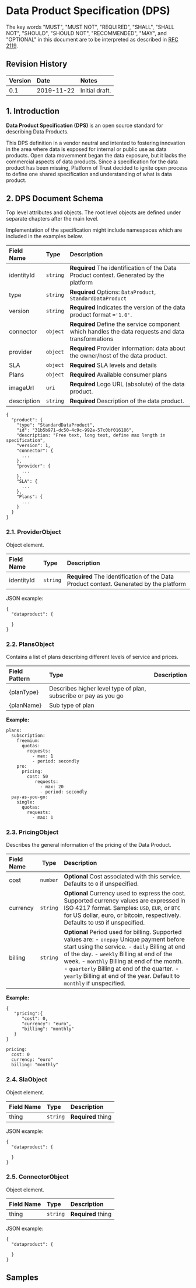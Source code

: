 # Data Product Specification (DPS)

The key words "MUST", "MUST NOT", "REQUIRED", "SHALL", "SHALL NOT", "SHOULD", "SHOULD NOT", "RECOMMENDED", "MAY", and "OPTIONAL"
in this document are to be interpreted as described in [RFC 2119](http://www.ietf.org/rfc/rfc2119.txt).


## Revision History

|Version  | Date         | Notes                  |
|:------- |:------------ |:---------------------- |
| 0.1     | 2019-11-22   | Initial draft.         |

## 1. Introduction
**Data Product Specification (DPS)** is an open source standard for describing Data Products.

This DPS definition in a vendor neutral and intented to fostering innovation in the area where data is exposed for internal or public use as data products. Open data movemment began the data exposure, but it lacks the commercial aspects of data products. Since a specification for the data product has been missing, Platform of Trust decided to ignite open process to define one shared specification and understanding of what is data product.  

## 2. DPS Document Schema

Top level attributes and objects. The root level objects are defined under separate chapters after the main level.   

Implementation of the specification might include namespaces which are included in the examples below. 


| Field Name     | Type                                                                 | Description  |
| :------------- | :------------------------------------------------------------------- | :----------- |
| identityId             | `string`                                                             | **Required** The identification of the Data Product context. Generated by the platform |
| type        | `string`                                                             | **Required** Options: `DataProduct`, `StandardDataProduct`  |
| version        | `string`                                                             | **Required** Indicates the version of the data product format `='1.0'`. |
| connector            | `object`                                                                | **Required** Define the service component which handles the data requests and data transformations |
| provider       | `object`                                                             | **Required** Provider information: data about the owner/host of the data product. |
| SLA            | `object`                                                             | **Required** SLA levels and details |
| Plans            | `object`                                                             | **Required** Available consumer plans |
| imageUrl       | `uri`                                                             | **Required** Logo URL (absolute) of the data product. |
| description      | `string`                                                             | **Required** Description of the data product. |


```
{
  "product": {
    "type": "StandardDataProduct",
    "id": "31b5b971-dc50-4c9c-992a-57c0bf016186",
    "description: "Free text, long text, define max length in specification",
    "version": 1,
    "connector": {
      ...
    },
    "provider": {
      ...
    },
    "SLA": {
      ...
    },
    "Plans": {
      ...
    }
  }
}
```

### 2.1. ProviderObject

Object element. 


| Field Name     | Type                                                                 | Description  |
| :------------- | :------------------------------------------------------------------- | :----------- |
| identityId             | `string`                                                             | **Required** The identification of the Data Product context. Generated by the platform |

JSON example: 

```
{
  "dataproduct": {
    
  }
}
```

### 2.2. PlansObject

Contains a list of plans describing different levels of service and prices.

| Field Pattern  | Type                                            | Description  |
| :------------- | :---------------------------------------------- | :----------- |
| {planType}     | Describes higher level type of plan, subscribe or pay as you go |
| {planName}     | Sub type of plan |

**Example:**

```
plans:
  subscription:
    freemium:
      quotas:
        requests:
          - max: 1
          - period: secondly
    pro:
      pricing:
        cost: 50
           requests:
             - max: 20
             - period: secondly
  pay-as-you-go:
    single:
      quotas:
        requests:
          - max: 1
```

### 2.3. PricingObject
Describes the general information of the pricing of the Data Product.

| Field Name     | Type          | Description  |
| :------------- | :------------:| :------------|
| cost           | `number`      | **Optional** Cost associated with this service. Defaults to `0` if unspecified. |
| currency       | `string`      | **Optional** Currency used to express the cost. Supported currency values are expressed in ISO 4217 format. Samples: `USD`, `EUR`, or `BTC` for US dollar, euro, or bitcoin, respectively. Defaults to `USD` if unspecified. |
| billing        | `string`      | **Optional** Period used for billing. Supported values are: - `onepay` Unique payment before start using the service. - `daily` Billing at end of the day. - `weekly` Billing at end of the week. - `monthly` Billing at end of the month. - `quarterly` Billing at end of the quarter. -  `yearly` Billing at end of the year. Default to `monthly` if unspecified. |

**Example:**

```
{
   "pricing":{
      "cost": 0,
      "currency": "euro",
      "billing": "monthly"
   }
}
```

```
pricing:
  cost: 0
  currency: "euro"
  billing: "monthly"
```

### 2.4. SlaObject

Object element. 

| Field Name     | Type                                                                 | Description  |
| :------------- | :------------------------------------------------------------------- | :----------- |
| thing          | `string`                                                             | **Required** thing |


JSON example: 

```
{
  "dataproduct": {
    
  }
}
```

### 2.5. ConnectorObject

Object element. 

| Field Name     | Type                                                                 | Description  |
| :------------- | :------------------------------------------------------------------- | :----------- |
| thing          | `string`                                                             | **Required** thing |


JSON example: 

```
{
  "dataproduct": {
    
  }
}
```

## Samples
